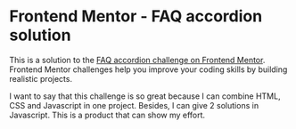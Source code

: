 # Frontend Mentor - FAQ accordion solution

This is a solution to the [FAQ accordion challenge on Frontend Mentor](https://www.frontendmentor.io/challenges/faq-accordion-wyfFdeBwBz). Frontend Mentor challenges help you improve your coding skills by building realistic projects. 

I want to say that this challenge is so great because I can combine HTML, CSS and Javascript in one project. Besides, I can give 2 solutions in Javascript.
This is a product that can show my effort.